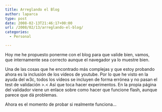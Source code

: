 ```yaml
---
title: Arreglando el Blog
author: laparca
type: post
date: 2008-02-13T21:46:17+00:00
url: /2008/02/13/arreglando-el-blog/
categories:
  - Personal

---
```

Hoy me he propuesto ponerme con el blog para que valide bien, vamos, que internamente sea correcto aunque el navegador ya lo muestre bien.

Una de las cosas que he encontrado más complejas y que estoy probando ahora es la inclusión de los vídeos de youtube. Por lo que he visto en la ayuda del w3c, todos los vídeos se incluyen de forma errónea y no pasan el test de validación >.< Así que toca hacer experimentos. En la propia página del validador viene un enlace sobre como hacer que funcione flash, aunque parece que dá problemas.

Ahora es el momento de probar si realmente funciona&#8230;